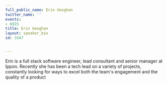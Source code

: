 ---
full_public_name: Erin Geoghan
twitter_name: ''
events:
- 6915
title: Erin Geoghan
layout: speaker_bio
id: 3347

---
Erin is a full stack software engineer, lead consultant and senior manager at Ippon. Recently she has been a tech lead on a variety of projects, constantly looking for ways to excel both the team's engagement and the quality of a product
